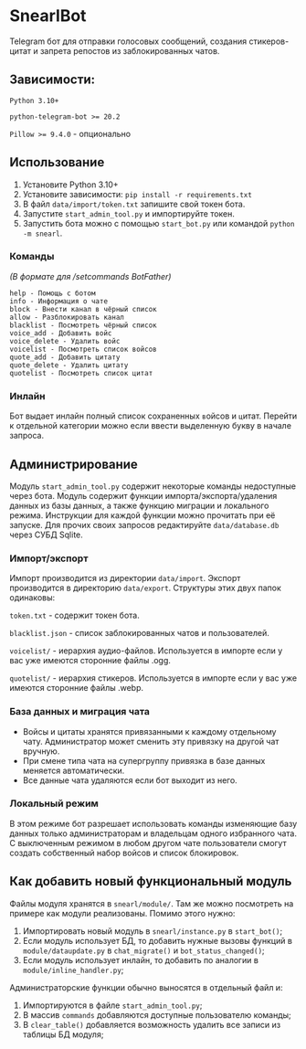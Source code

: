 # SnearlBot

Telegram бот для отправки голосовых сообщений, создания стикеров-цитат и запрета репостов из заблокированных чатов.

## Зависимости:
`Python 3.10+`

`python-telegram-bot >= 20.2`

`Pillow >= 9.4.0` - опционально

## Использование
1. Установите Python 3.10+
2. Установите зависимости: `pip install -r requirements.txt`
3. В файл `data/import/token.txt` запишите свой токен бота.
4. Запустите `start_admin_tool.py` и импортируйте токен.
5. Запустить бота можно с помощью `start_bot.py` или командой `python -m snearl`.

### Команды
_(В формате для /setcommands BotFather)_
```
help - Помощь с ботом
info - Информация о чате
block - Внести канал в чёрный список
allow - Разблокировать канал
blacklist - Посмотреть чёрный список
voice_add - Добавить войс
voice_delete - Удалить войс
voicelist - Посмотреть список войсов
quote_add - Добавить цитату
quote_delete - Удалить цитату
quotelist - Посмотреть список цитат
```

### Инлайн
Бот выдает инлайн полный список сохраненных `в`ойсов и `ц`итат. Перейти к отдельной категории можно если ввести выделенную букву в начале запроса.

## Администрирование
Модуль `start_admin_tool.py` содержит некоторые команды недоступные через бота.
Модуль содержит функции импорта/экспорта/удаления данных из базы данных, а также функцию миграции и локального режима.
Инструкции для каждой функции можно прочитать при её запуске.
Для прочих своих запросов редактируйте `data/database.db` через СУБД Sqlite.

### Импорт/экспорт
Импорт производится из директории `data/import`.
Экспорт производится в директорию `data/export`.
Структуры этих двух папок одинаковы:

`token.txt` - содержит токен бота.

`blacklist.json` - список заблокированных чатов и пользователей.

`voicelist/` - иерархия аудио-файлов. Используется в импорте если у вас уже имеются сторонние файлы .ogg.

`quotelist/` - иерархия стикеров. Используется в импорте если у вас уже имеются сторонние файлы .webp.

### База данных и миграция чата
* Войсы и цитаты хранятся привязанными к каждому отдельному чату. Администратор может сменить эту привязку на другой чат вручную.
* При смене типа чата на супергруппу привязка в базе данных меняется автоматически.
* Все данные чата удаляются если бот выходит из него.

### Локальный режим
В этом режиме бот разрешает использовать команды изменяющие базу данных только администраторам и владельцам одного избранного чата.
С выключенным режимом в любом другом чате пользователи смогут создать собственный набор войсов и список блокировок.

## Как добавить новый функциональный модуль
Файлы модуля хранятся в `snearl/module/`. Там же можно посмотреть на примере как модули реализованы.
Помимо этого нужно:
1. Импортировать новый модуль в `snearl/instance.py` в `start_bot()`;
2. Если модуль использует БД, то добавить нужные вызовы функций в `module/dataupdate.py` в `chat_migrate()` и `bot_status_changed()`;
2. Если модуль использует инлайн, то добавить по аналогии в `module/inline_handler.py`;

Администраторские функции обычно выносятся в отдельный файл и:
1. Импортируются в файле `start_admin_tool.py`;
2. В массив `commands` добавляются доступные пользователю команды;
2. В `clear_table()` добавляется возможность удалить все записи из таблицы БД модуля;
